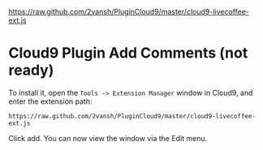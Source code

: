 https://raw.github.com/2vansh/PluginCloud9/master/cloud9-livecoffee-ext.js

Cloud9 Plugin Add Comments (not ready)
==================================

To install
it, open the `Tools -> Extension Manager` window in Cloud9, and enter the extension
path:

    https://raw.github.com/2vansh/PluginCloud9/master/cloud9-livecoffee-ext.js


Click add. You can now view the window via the Edit menu.
